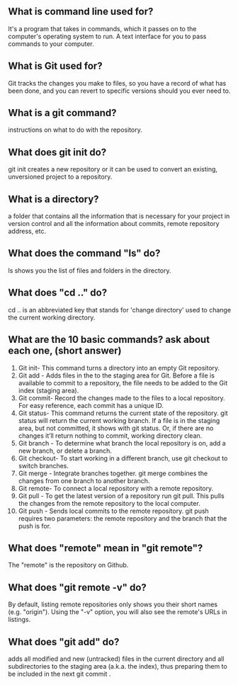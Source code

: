 
## What is command line used for?
It's a program that takes in commands, which it passes on to the computer's operating system to run. A text interface for you to pass commands to your computer.

## What is Git used for?
Git tracks the changes you make to files, so you have a record of what has been done, and you can revert to specific versions should you ever need to.

## What is a git command?
instructions on what to do with the repository.

## What does git init do?
git init creates a new repository or it can be used to convert an existing, unversioned project to a repository.

## What is a directory?
a folder that contains all the information that is necessary for your project in version control and all the information about commits, remote repository address, etc.

## What does the command "ls" do?
ls shows you the list of files and folders in the directory.

## What does "cd .." do?
cd .. is an abbreviated key that stands for 'change directory' used to change the current working directory.

## What are the 10 basic commands? ask about each one, (short answer)
1. Git init- This command turns a directory into an empty Git repository. 
2. Git add - Adds files in the to the staging area for Git. Before a file is available to commit to a repository, the file needs to be added to the Git index (staging area). 
3. Git commit- Record the changes made to the files to a local repository. For easy reference, each commit has a unique ID. 
4. Git status- This command returns the current state of the repository. git status will return the current working branch. If a file is in the staging area, but not committed, it shows with git status. Or, if there are no changes it’ll return nothing to commit, working directory clean. 
5. Git branch - To determine what branch the local repository is on, add a new branch, or delete a branch. 
6. Git checkout- To start working in a different branch, use git checkout to switch branches. 
7. Git merge - Integrate branches together. git merge combines the changes from one branch to another branch. 
8. Git remote- To connect a local repository with a remote repository. 
9. Git pull - To get the latest version of a repository run git pull. This pulls the changes from the remote repository to the local computer. 
10. Git push - Sends local commits to the remote repository. git push requires two parameters: the remote repository and the branch that the push is for.

## What does "remote" mean in "git remote"?
The "remote" is the repository on Github.

## What does "git remote -v" do?
By default, listing remote repositories only shows you their short names (e.g. "origin"). Using the "-v" option, you will also see the remote's URLs in listings.

## What does "git add" do?
adds all modified and new (untracked) files in the current directory and all subdirectories to the staging area (a.k.a. the index), thus preparing them to be included in the next git commit .